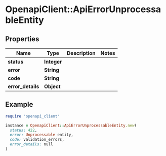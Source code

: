 # OpenapiClient::ApiErrorUnprocessableEntity

## Properties

| Name | Type | Description | Notes |
| ---- | ---- | ----------- | ----- |
| **status** | **Integer** |  |  |
| **error** | **String** |  |  |
| **code** | **String** |  |  |
| **error_details** | **Object** |  |  |

## Example

```ruby
require 'openapi_client'

instance = OpenapiClient::ApiErrorUnprocessableEntity.new(
  status: 422,
  error: Unprocessable entity,
  code: validation_errors,
  error_details: null
)
```

